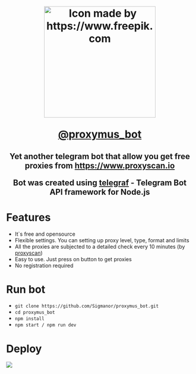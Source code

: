 <h1 align="center">
  <a href="https://www.freepik.com"><img title="Icon made by https://www.freepik.com" src="https://i.imgur.com/OIK4fLf.png" width="300"></a>

<b><a href="https://t.me/proxymus_bot">@proxymus_bot</a></b>

  <h2 align="center">
    <p>Yet another telegram bot that allow you get free proxies from <a href="https://www.proxyscan.io">https://www.proxyscan.io</a></p>
    <p>Bot was created using <a href="https://github.com/telegraf/telegraf">telegraf</a> - Telegram Bot API framework for Node.js</p>
  </h2>
</h1>

<h1>Features</h1>
<ul>
    <li>It`s free and opensource</li>
    <li>Flexible settings. You can setting up proxy level, type, format and limits</li>
    <li>All the proxies are subjected to a detailed check every 10 minutes (by <a href="https://www.proxyscan.io">proxyscan</a>)</li>
    <li>Easy to use. Just press on button to get proxies</li>
    <li>No registration required</li>
</ul>

<h1>Run bot</h1>
<ul>
    <li><code>git clone https://github.com/Sigmanor/proxymus_bot.git</code></li>
    <li><code>cd proxymus_bot</code></li>
    <li><code>npm install</code></li>
    <li><code>npm start / npm run dev</code></li>
</ul>

<h1>Deploy</h1>
<a href="https://heroku.com/deploy?template=https://github.com/Sigmanor/proxymus_bot">  <img src="https://www.herokucdn.com/deploy/button.svg"/></a>